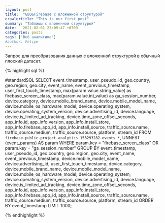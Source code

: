 ```yaml
---
layout: post
title:  "GBQ&Firebase с вложенной структурой"
crawlertitle: "This is our first post"
summary: "Таблицы с вложенной структурой"
date:   2021-02-01 23:09:47 +0700
categories: posts
tags: ['Веб аналитика']
#author: Felipe
---
```



Запрос для преобразования данных с вложенной структурой в обычный плоский датасет.



{% highlight sql %}

#standardSQL
SELECT event_timestamp, user_pseudo_id, geo.country, geo.region, geo.city, event_name, event_previous_timestamp, user_first_touch_timestamp, max(param.value.string_value) as firebase_screen_class, max(param.value.int_value) as ga_session_number, device.category, device.mobile_brand_name, device.mobile_model_name, device.mobile_os_hardware_model, device.operating_system, device.operating_system_version, device.advertising_id, device.language, device.is_limited_ad_tracking, device.time_zone_offset_seconds, app_info.id, app_info.version, app_info.install_store, app_info.firebase_app_id, app_info.install_source, traffic_source.name, traffic_source.medium, traffic_source.source, platform, stream_id
FROM `firebase-public-project.analytics_153293282.events_*`,
 UNNEST (event_params) AS param
WHERE param.key = "firebase_screen_class"
OR param.key = "ga_session_number"
GROUP BY event_timestamp, user_pseudo_id, geo.country, geo.region, geo.city, event_name, event_previous_timestamp, device.mobile_model_name, device.advertising_id, user_first_touch_timestamp, device.category, device.mobile_brand_name, device.mobile_model_name, device.mobile_os_hardware_model, device.operating_system, device.operating_system_version, device.advertising_id, device.language, device.is_limited_ad_tracking, device.time_zone_offset_seconds, app_info.id, app_info.version, app_info.install_store, app_info.firebase_app_id, app_info.install_source, traffic_source.name, traffic_source.medium, traffic_source.source, platform, stream_id
ORDER BY event_timestamp
LIMIT 1000;


{% endhighlight %}



